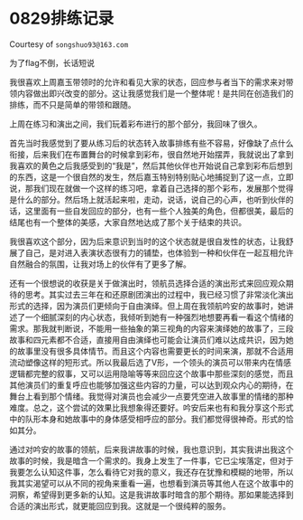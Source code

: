 # 0829排练记录

Courtesy of `songshuo93@163.com`


为了flag不倒，长话短说

我很喜欢上周嘉玉带领时的允许和看见大家的状态，回应参与者当下的需求来对带领内容做出即兴改变的部分。这让我感觉我们是一个整体呢！是共同在创造我们的排练，而不只是简单的带领和跟随。

上周在练习和演出之间，我们玩着彩布进行的那个部分，我回味了很久。

首先当时我感觉到了要从练习后的状态转入故事排练有些不容易，好像缺了点什么衔接，后来我们在布置舞台的时候拿到彩布，很自然地开始摆弄，我就说出了拿到我喜欢的黄色之后我感受到的“我是”，然后其他伙伴也开始说自己拿到彩布后想到的东西，这是一个很自然的发生，然后嘉玉特别特别贴心地捕捉到了这一点，立即说，那我们现在就做一个这样的练习吧，拿着自己选择的那个彩布，发展那个觉得是什么的部分。然后场上就活起来啦，走动，说话，说自己的心声，也听到伙伴的话，这里面有一些自发回应的部分，也有一些个人独美的角色，但都很美，最后的结尾也有一个整体的美感，大家自然地达成了那个关于结束的共识。

我很喜欢这个部分，因为后来意识到当时的这个状态就是很自发性的状态，让我舒展了自己，是对进入表演状态很有力的铺垫，也体验到一种和伙伴在一起互相允许自然融合的氛围，让我对场上的伙伴有了更多了解。

还有一个很想说的收获是关于做演出时，领航员选择合适的演出形式来回应观众期待的思考。其实过去三年在和还原剧团演出的过程中，我已经习惯了非常淡化演出形式的选择，因为演员们更倾向于自由演绎。但上周在我领航吟安的故事时，她讲述了一个细腻深刻的内心状态，我倾听到她有一种强烈地想要再看一看这个情绪的需求。那我就判断说，不能用一些抽象的第三视角的内容来演绎她的故事了，三段故事和四元素都不合适，直接用自由演绎也可能会让演员们难以达成共识，因为她的故事里没有很多具体情节。而且这个内容也需要更长的时间来演，那就不合适用流动塑像这样的短形式。所以我最后选了V形，一个领头的演员可以带来内在情感逻辑都完整的叙事，又可以运用隐喻等等来回应这个故事中那些深刻的感觉，而且其他演员们的重复呼应也能够加强这些内容的力量，可以达到观众内心的期待，在舞台上看到那个情绪。我觉得对演员也会减少一点要凭空进入故事里的情绪的那种难度。总之，这个尝试的效果比我想象得还要好。吟安后来也有和我分享这个形式中的队形本身和她故事中的身体感受相呼应的部分。我们都觉得很神奇。形式的恰如其分。

通过对吟安的故事的领航，后来我讲故事的时候，我也意识到，其实我讲出我这个故事的时候，我是暗含一个需求的。我身上发生了一件事，它已尘埃落定，但对于我要怎么认知这件事，怎么看待它对我的意义，我还存在犹豫和模糊的地带，所以我其实渴望可以从不同的视角来重看一遍，也想看到演员等其他人在这个故事中的洞察，希望得到更多新的认知。这是我讲故事时暗含的那个期待。那如果能选择到合适的演出形式，就更能回应到我。这就是一个很纯粹的服务。

